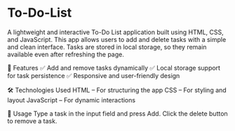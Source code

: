 # To-Do-List
A lightweight and interactive To-Do List application built using HTML, CSS, and JavaScript. This app allows users to add and delete tasks with a simple and clean interface. Tasks are stored in local storage, so they remain available even after refreshing the page.

🚀 Features ✅ Add and remove tasks dynamically ✅ Local storage support for task persistence ✅ Responsive and user-friendly design

🛠 Technologies Used HTML – For structuring the app CSS – For styling and layout JavaScript – For dynamic interactions

🎯 Usage Type a task in the input field and press Add. Click the delete button to remove a task.
